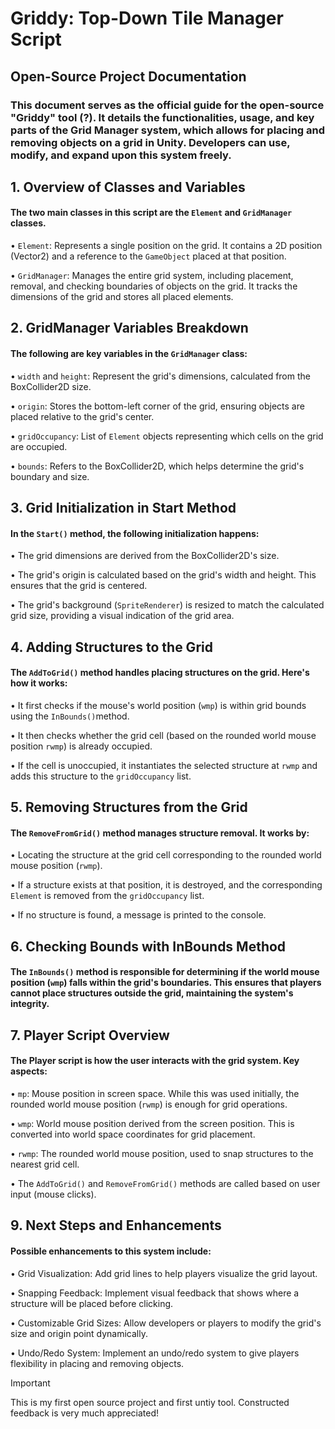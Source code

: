 # Griddy: Top-Down Tile Manager Script
## Open-Source Project Documentation

### This document serves as the official guide for the open-source "Griddy" tool (?). It details the functionalities, usage, and key parts of the Grid Manager system, which allows for placing and removing objects on a grid in Unity. Developers can use, modify, and expand upon this system freely.

## 1.	Overview of Classes and Variables

#### The two main classes in this script are the `Element` and `GridManager` classes.

•	`Element`: Represents a single position on the grid. It contains a 2D position (Vector2) and a reference to the `GameObject` placed at that position.

•	`GridManager`: Manages the entire grid system, including placement, removal, and checking boundaries of objects on the grid. It tracks the dimensions of the grid and stores all placed elements.

## 2.	GridManager Variables Breakdown

#### The following are key variables in the `GridManager` class:

•	`width` and `height`: Represent the grid's dimensions, calculated from the BoxCollider2D size.

•	`origin`: Stores the bottom-left corner of the grid, ensuring objects are placed relative to the grid's center.

•	`gridOccupancy`: List of `Element` objects representing which cells on the grid are occupied.

•	`bounds`: Refers to the BoxCollider2D, which helps determine the grid's boundary and size.

## 3.	Grid Initialization in Start Method
   
#### In the `Start()` method, the following initialization happens:

•	The grid dimensions are derived from the BoxCollider2D's size.

•	The grid's origin is calculated based on the grid's width and height. This ensures that the grid is centered.

•	The grid's background (`SpriteRenderer`) is resized to match the calculated grid size, providing a visual indication of the grid area.

## 4.	Adding Structures to the Grid

#### The `AddToGrid()` method handles placing structures on the grid. Here's how it works:

•	It first checks if the mouse's world position (`wmp`) is within grid bounds using the `InBounds()`method.

•	It then checks whether the grid cell (based on the rounded world mouse position `rwmp`) is already occupied.

•	If the cell is unoccupied, it instantiates the selected structure at `rwmp` and adds this structure to the `gridOccupancy` list.

## 5.	Removing Structures from the Grid
   
#### The `RemoveFromGrid()` method manages structure removal. It works by:

•	Locating the structure at the grid cell corresponding to the rounded world mouse position (`rwmp`). 

•	If a structure exists at that position, it is destroyed, and the corresponding `Element` is removed from the `gridOccupancy` list.

•	If no structure is found, a message is printed to the console.

## 6.	Checking Bounds with InBounds Method

#### The `InBounds()` method is responsible for determining if the world mouse position (`wmp`) falls within the grid's boundaries. This ensures that players cannot place structures outside the grid, maintaining the system's integrity.

## 7.	Player Script Overview
   
#### The Player script is how the user interacts with the grid system. Key aspects:
•	`mp`: Mouse position in screen space. While this was used initially, the rounded world mouse position (`rwmp`) is enough for grid operations.

•	`wmp`: World mouse position derived from the screen position. This is converted into world space coordinates for grid placement.

•	`rwmp`: The rounded world mouse position, used to snap structures to the nearest grid cell.

•	The `AddToGrid()` and `RemoveFromGrid()` methods are called based on user input (mouse clicks).
 
## 9.	Next Steps and Enhancements

#### Possible enhancements to this system include:

•	Grid Visualization: Add grid lines to help players visualize the grid layout.

•	Snapping Feedback: Implement visual feedback that shows where a structure will be placed before clicking.

•	Customizable Grid Sizes: Allow developers or players to modify the grid's size and origin point dynamically.

•	Undo/Redo System: Implement an undo/redo system to give players flexibility in placing and removing objects.

> [!IMPORTANT]
> This is my first open source project and first untiy tool. Constructed feedback is very much appreciated!

